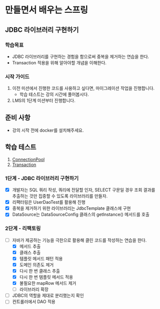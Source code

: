 # 만들면서 배우는 스프링

## JDBC 라이브러리 구현하기

### 학습목표

- JDBC 라이브러리를 구현하는 경험을 함으로써 중복을 제거하는 연습을 한다.
- Transaction 적용을 위해 알아야할 개념을 이해한다.

### 시작 가이드

1. 이전 미션에서 진행한 코드를 사용하고 싶다면, 마이그레이션 작업을 진행합니다.
    - 학습 테스트는 강의 시간에 풀어봅시다.
2. LMS의 1단계 미션부터 진행합니다.

## 준비 사항

- 강의 시작 전에 docker를 설치해주세요.

## 학습 테스트

1. [ConnectionPool](study/src/test/java/connectionpool)
2. [Transaction](study/src/test/java/transaction)

### 1단계 - JDBC 라이브러리 구현하기

- [x] 개발자는 SQL 쿼리 작성, 쿼리에 전달할 인자, SELECT 구문일 경우 조회 결과를 추출하는 것만 집중할 수 있도록 라이브러리를 만들자.
- [x] 리팩터링은 UserDaoTest를 활용해 진행
- [x] 중복을 제거하기 위한 라이브러리는 JdbcTemplate 클래스에 구현
- [x] DataSource는 DataSourceConfig 클래스의 getInstance() 메서드를 호출

### 2단계 - 리팩토링

- [ ] 자바가 제공하는 기능을 극한으로 활용해 클린 코드를 작성하는 연습을 한다.
    - [x] 메서드 추출
    - [x] 클래스 추출
    - [x] 템플릿 메서드 패턴 적용
    - [x] 도메인 의존도 제거
    - [x] 다시 한 번 클래스 추출
    - [x] 다시 한 번 템플릿 메서드 적용
    - [x] 불필요한 mapRow 메서드 제거
    - [ ] 라이브러리 확장
- [ ] JDBC의 역할을 제대로 분리했는지 확인
- [ ] 컨트롤러에서 DAO 적용
